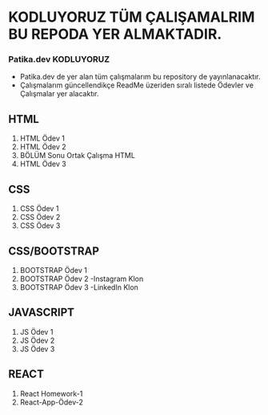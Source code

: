 # KODLUYORUZ TÜM ÇALIŞAMALRIM BU REPODA YER ALMAKTADIR.
### Patika.dev KODLUYORUZ
* Patika.dev de yer alan tüm çalışmalarım bu repository de yayınlanacaktır.
* Çalışmalarım güncellendikçe ReadMe üzeriden sıralı listede Ödevler ve Çalışmalar yer alacaktır.

HTML
---
1. HTML Ödev 1 
2. HTML Ödev 2 
3. BÖLÜM Sonu Ortak Çalışma HTML 
4. HTML Ödev 3 

CSS
---
1. CSS Ödev 1 
2. CSS Ödev 2 
3. CSS Ödev 3 

CSS/BOOTSTRAP
---
1. BOOTSTRAP Ödev 1 
2. BOOTSTRAP Ödev 2 -Instagram Klon
3. BOOTSTRAP Ödev 3 -LinkedIn Klon

JAVASCRIPT
---
1. JS Ödev 1  
2. JS Ödev 2  
3. JS Ödev 3  

REACT
---
1. React Homework-1
2. React-App-Ödev-2
